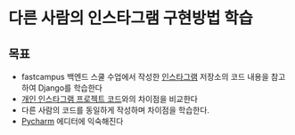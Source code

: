 # 다른 사람의 인스타그램 구현방법 학습

## 목표
- fastcampus 백엔드 스쿨 수업에서 작성한 [인스타그램](https://github.com/Fastcampus-WPS-5th/Instagram) 저장소의 코드 내용을 참고하여 Django를 학습한다
- [개인 인스타그램 프로젝트 코드](https://github.com/wayhome25/Instagram)와의 차이점을 비교한다
- 다른 사람의 코드를 동일하게 작성하며 차이점을 학습한다.
- [Pycharm](https://www.jetbrains.com/pycharm/) 에디터에 익숙해진다

